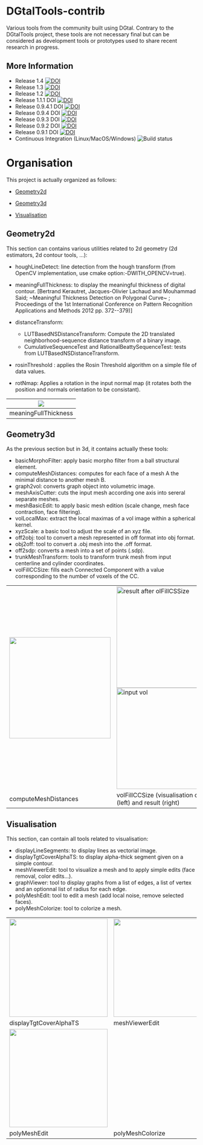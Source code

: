 DGtalTools-contrib
==================


Various tools from the community built using DGtal. Contrary to the DGtalTools project, these tools are not necessary final but can be considered as development tools or prototypes used to share recent research in progress.


More Information
----------------
* Release 1.4 [![DOI](https://zenodo.org/badge/DOI/10.5281/zenodo.11575523.svg)](https://doi.org/10.5281/zenodo.11575523)
* Release 1.3 [![DOI](https://zenodo.org/badge/DOI/10.5281/zenodo.7392143.svg)](https://doi.org/10.5281/zenodo.7392143)
* Release 1.2 [![DOI](https://zenodo.org/badge/DOI/10.5281/zenodo.4893600.svg)](https://doi.org/10.5281/zenodo.4893600)
* Release 1.1.1 DOI [![DOI](https://zenodo.org/badge/DOI/10.5281/zenodo.4395059.svg)](https://doi.org/10.5281/zenodo.4395059)
* Release 0.9.4.1 DOI [![DOI](https://zenodo.org/badge/DOI/10.5281/zenodo.1207828.svg)](https://doi.org/10.5281/zenodo.1207828)
* Release 0.9.4 DOI [![DOI](https://zenodo.org/badge/DOI/10.5281/zenodo.1203421.svg)](https://doi.org/10.5281/zenodo.1203421)
* Release 0.9.3 DOI [![DOI](https://zenodo.org/badge/43562168.svg)](https://zenodo.org/badge/latestdoi/43562168)
* Release 0.9.2 DOI [![DOI](https://zenodo.org/badge/4888/DGtal-team/DGtalTools-contrib.svg)](https://zenodo.org/badge/latestdoi/4888/DGtal-team/DGtalTools-contrib)
* Release 0.9.1 DOI [![DOI](https://zenodo.org/badge/doi/10.5281/zenodo.45131.svg)](http://dx.doi.org/10.5281/zenodo.45131)
* Continuous Integration (Linux/MacOS/Windows) ![Build status](https://github.com/DGtal-team/DGtalTools-contrib/actions/workflows/build.yml/badge.svg)


Organisation
============

This project is actually organized as follows:

 - [Geometry2d](#geometry2d)

 - [Geometry3d](#geometry3d)

 - [Visualisation](#visualisation)



Geometry2d
----------

This section can contains various utilities related to 2d geometry (2d estimators, 2d contour tools, ...):
   - houghLineDetect: line detection from the hough transform (from OpenCV implementation, use cmake option:-DWITH_OPENCV=true).
   - meaningFullThickness: to display the meaningful thickness of digital contour.
     [Bertrand Kerautret, Jacques-Olivier Lachaud and  Mouhammad Said;
      ~Meaningful Thickness Detection on Polygonal Curve~ ;
      Proceedings of the 1st International Conference on Pattern Recognition Applications and Methods
       2012 pp. 372--379)]

   - distanceTransform:

      - LUTBasedNSDistanceTransform: Compute the 2D translated
        neighborhood-sequence distance transform of a binary image.
      - CumulativeSequenceTest and RationalBeattySequenceTest: tests from
        LUTBasedNSDistanceTransform.
   - rosinThreshold : applies the Rosin Threshold algorithm on a simple file of data values.
   - rotNmap: Applies a rotation in the input normal map (it rotates both the position and normals orientation to be consistant).
   
| ![](https://cloud.githubusercontent.com/assets/772865/12481234/048994c0-c048-11e5-8c64-0e6baea4c62c.png)  |
| :-: |
| meaningFullThickness |




Geometry3d
----------

As the previous section but in 3d, it contains actually these tools:

   - basicMorphoFilter: apply basic morpho filter from a ball structural element.
   - computeMeshDistances: computes for each face of a mesh A the minimal distance to another mesh B.
   - graph2vol: converts graph object into volumetric image.
   - meshAxisCutter: cuts the input mesh according one axis into sereral separate meshes.
   - meshBasicEdit: to apply basic mesh edition (scale change, mesh face contraction, face filtering).
   - volLocalMax: extract the local maximas of a vol image within a spherical kernel.
   - xyzScale: a basic tool to adjust the scale of an xyz file.
   - off2obj: tool to convert a mesh represented in off format into obj format.
   - obj2off: tool to convert a .obj mesh into the .off format.
   - off2sdp: converts a mesh into a set of points (.sdp).
   - trunkMeshTransform: tools to transform trunk mesh from input centerline and cylinder coordinates.
   - volFillCCSize: fills each Connected Component with a value corresponding to the number of voxels of the CC.

<table><tr>
<td> <img width="268" src="https://cloud.githubusercontent.com/assets/772865/12481207/d20d246c-c047-11e5-8986-ae17a582c977.png"  </td>
<td> <img width="268" alt="result after olFillCSSize" src="https://user-images.githubusercontent.com/772865/138257925-60b3d30e-3a00-46ee-b9bc-fc44dff65f65.png">
<img width="268" alt="input vol" src="https://user-images.githubusercontent.com/772865/138257856-5d7a134f-3d0c-41ce-86a4-bfff6b126d14.png"></td>
</tr>
<tr>
<td> computeMeshDistances </td> <td>volFillCCSize  (visualisation of input (left) and result (right)</td>
</table>


Visualisation
-------------

This section, can contain all tools related to visualisation:
   - displayLineSegments: to display lines as vectorial image.
   - displayTgtCoverAlphaTS: to display alpha-thick segment given on a simple contour.
   - meshViewerEdit: tool to visualize a mesh and to apply simple edits (face removal, color edits...).
   - graphViewer: tool to display graphs from a list of edges, a list of vertex and an optionnal list of radius for each edge.
   - polyMeshEdit: tool to edit a mesh (add local noise, remove selected faces).
   - polyMeshColorize: tool to  colorize a mesh.
<table>
<tr>
  <td><img width="260" src="https://cloud.githubusercontent.com/assets/772865/12538777/cd8c2d28-c2e2-11e5-93ab-cb4a6cfadc8e.png"></td>
  <td> <img width="260" src="https://cloud.githubusercontent.com/assets/772865/12523276/22205f46-c156-11e5-827d-ec788baf7029.png"> </td>
  <td><img width="260" src="https://cloud.githubusercontent.com/assets/772865/13536787/02f16df6-e242-11e5-8541-88f8ca3f0a48.png"></td>
  <td><img width="260" src="https://github.com/DGtal-team/DGtalTools-contrib/assets/772865/10592c26-40b4-4cd4-8118-b30a82ab0be3"></td>
</tr> 
 <tr>
 <td>displayTgtCoverAlphaTS</td>
 <td>meshViewerEdit</td>
 <td>graphViewer</td>
 </tr>
  <tr>
   <td><img width="260" src="https://github.com/DGtal-team/DGtalTools-contrib/assets/772865/5da7e052-d332-4c1e-95bd-bfd06d4cd1e7"></td>   
  </tr>
 <tr>
 <td>polyMeshEdit</td><td>polyMeshColorize</td>
 </tr>
</table>
